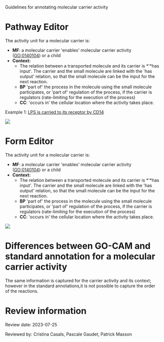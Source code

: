 Guidelines for annotating molecular carrier activity

#

# Pathway Editor

The activity unit for a molecular carrier is:

* **MF**: a molecular carrier 'enables' molecular carrier activity ([GO:0140104](https://www.ebi.ac.uk/QuickGO/term/GO%3A0048018)) or a child
* **Context:**
  + The relation between a transported molecule and its carrier is *'*has input'. The carrier and the small molecule are linked with the 'has output' relation, so that the small molecule can be the input for the next reaction.
  + **BP** 'part of' the process in the molecule using the small molecule participates, or 'part of' regulation of the process, if the carrier is regulators (rate-limiting for the execution of the process)
  + **CC**: 'occurs in' the cellular location where the activity takes place.

Example 1: [LPS is carried to its receptor by CD14](http://noctua.geneontology.org/workbench/noctua-visual-pathway-editor/?model_id=gomodel%3A5f46c3b700001031)

![](data:image/png;base64...)

#

# Form Editor

The activity unit for a molecular carrier is:

* **MF**: a molecular carrier 'enables' molecular carrier activity ([GO:0140104](https://www.ebi.ac.uk/QuickGO/term/GO%3A0048018)) or a child
* **Context:**
  + The relation between a transported molecule and its carrier is *'*has input'. The carrier and the small molecule are linked with the 'has output' relation, so that the small molecule can be the input for the next reaction.
  + **BP** 'part of' the process in the molecule using the small molecule participates, or 'part of' regulation of the process, if the carrier is regulators (rate-limiting for the execution of the process)
  + **CC**: 'occurs in' the cellular location where the activity takes place.

![](data:image/png;base64...)

# Differences between GO-CAM and standard annotation for a molecular carrier activity

The same information is captured for the carrier activity and its context; however in the standard annotations,it is not possible to capture the order of the reactions.

# Review information

Review date: 2023-07-25

Reviewed by: Cristina Casals, Pascale Gaudet, Patrick Masson

